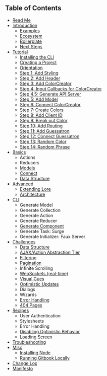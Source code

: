 ## Table of Contents

* [Read Me](/README.md)
* [Introduction](/docs/introduction/README.md)
  * [Examples](/docs/introduction/Examples.md)
  * [Ecosystem](/docs/introduction/Ecosystem.md)
  * [Boilerplate](/docs/introduction/Boilerplate.md)
  * [Next Steps](/docs/introduction/NextSteps.md)
* [Tutorial](/docs/tutorial/README.md)
  * [Installing the CLI](/docs/tutorial/Step0a.md)
  * [Creating a Project](/docs/tutorial/Step0b.md)
  * [Orientation](/docs/tutorial/Step0c.md)
  * [Step 1: Add Styling](/docs/tutorial/Step1.md)
  * [Step 2: Add Header](/docs/tutorial/Step2.md)
  * [Step 3: Add ColorCreator](/docs/tutorial/Step3.md)
  * [Step 4: Input Callbacks for ColorCreator](/docs/tutorial/Step4.md)
  * [Step 4.5: Generate API Server](/docs/tutorial/Step4-5.md)
  * [Step 5: Add Model](/docs/tutorial/Step5.md)
  * [Step 6: Connect ColorCreator](/docs/tutorial/Step6.md)
  * [Step 7: Create Colors](/docs/tutorial/Step7.md)
  * [Step 8: Add Client ID](/docs/tutorial/Step8.md)
  * [Step 9: Break out Color](/docs/tutorial/Step9.md)
  * [Step 10: Add Routing](/docs/tutorial/Step10.md)
  * [Step 11: Add Guessatron](/docs/tutorial/Step11.md)
  * [Step 12: Connect Guessatron](/docs/tutorial/Step12.md)
  * [Step 13: Random Color](/docs/tutorial/Step13.md)
  * [Step 14: Random Phrase](/docs/tutorial/Step14.md)
* [Basics](/docs/basics/README.md)
  * Actions
  * Reducers
  * [Models](/docs/basics/Models.md)
  * [Connect](/docs/basics/Connect.md)
  * [Data Structure](/docs/basics/DataStructure.md)
* [Advanced](/docs/advanced/README.md)
  * [Extending Lore](/docs/advanced/Extending.md)
  * [Architecture](/docs/advanced/Architecture.md)
* [CLI](/docs/cli/README.md)
  * Generate Model
  * Generate Collection
  * Generate Action
  * Generate Reducer
  * [Generate Component](/docs/cli/GenerateComponent.md)
  * Generate Task: Surge
  * Generate Initializer: Faux Server
* [Challenges](/docs/challenges/README.md)
  * [Data Structure](/docs/challenges/DataStructure.md)
  * [AJAX/Action Abstraction Tier](/docs/challenges/AjaxAbstraction.md)
  * [Filtering](/docs/challenges/Filtering.md)
  * [Pagination](/docs/challenges/Pagination.md)
  * Infinite Scrolling
  * [WebSockets (real-time)](/docs/challenges/WebSockets.md)
  * [Visual Cues](/docs/challenges/VisualCues.md)
  * [Optimistic Updates](/docs/challenges/OptimisticUpdates.md)
  * Dialogs
  * Wizards
  * [Error Handling](/docs/challenges/ErrorHandling.md)
  * [404 Pages](/docs/challenges/NotFoundPages.md)
* [Recipes](/docs/recipes/README.md)
  * User Authentication
  * Stylesheets
  * Error Handling
  * [Disabling Optimistic Behavior](/docs/recipes/DisablingOptimisticBehavior.md)
  * [Loading Screen](/docs/recipes/LoadingScreen.md)
* [Troubleshooting](/docs/Troubleshooting.md)
* [Misc](/docs/misc/README.md)
  * [Installing Node](/docs/misc/InstallingNode.md)
  * [Running Gitbook Locally](/docs/misc/Gitbook.md)
* [Change Log](/CHANGELOG.md)
* [Manifesto](/Manifesto.md)
